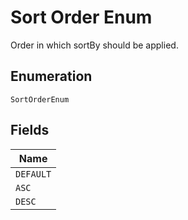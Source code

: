 
# Sort Order Enum

Order in which sortBy should be applied.

## Enumeration

`SortOrderEnum`

## Fields

| Name |
|  --- |
| `DEFAULT` |
| `ASC` |
| `DESC` |

